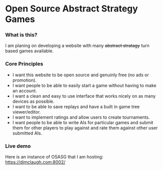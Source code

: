 # Open Source Abstract Strategy Games #
### What is this? ###
I am planing on developing a website with many ~~abstract stratagy~~ turn based games available.

### Core Principles ###
* I want this website to be open source and genuinly free (no ads or promotion).
* I want people to be able to easily start a game without having to make an account.
* I want a clean and easy to use interface that works nicely on as many devices as possible.
* I want to be able to save replays and have a built in game tree viewer/editor.
* I want to implement ratings and allow users to create tournaments.
* I want people to be able to write AIs for particular games and submit them for other players to play against and rate them against other user submitted AIs.

### Live demo ###
Here is an instance of OSASG that I am hosting:
https://djmclaugh.com:8002/
